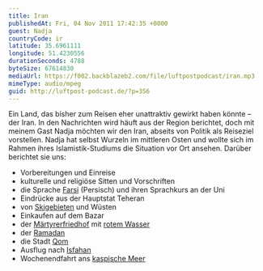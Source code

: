 ```yaml
---
title: Iran
publishedAt: Fri, 04 Nov 2011 17:42:35 +0000
guest: Nadja
countryCode: ir
latitude: 35.6961111
longitude: 51.4230556
durationSeconds: 4788
byteSize: 67614830
mediaUrl: https://f002.backblazeb2.com/file/luftpostpodcast/iran.mp3
mimeType: audio/mpeg
guid: http://luftpost-podcast.de/?p=356
---
```


Ein Land, das bisher zum Reisen eher unattraktiv gewirkt haben könnte – der Iran. In den Nachrichten wird häuft aus der Region berichtet, doch mit meinem Gast Nadja möchten wir den Iran, abseits von Politik als Reiseziel vorstellen. Nadja hat selbst Wurzeln im mittleren Osten und wollte sich im Rahmen ihres Islamistik-Studiums die Situation vor Ort ansehen. Darüber berichtet sie uns:

- Vorbereitungen und Einreise
- kulturelle und religiöse Sitten und Vorschriften
- die Sprache [Farsi](http://de.wikipedia.org/wiki/Persische%5FSprache) (Persisch) und ihren Sprachkurs an der Uni
- Eindrücke aus der Hauptstat Teheran
- von [Skigebieten](http://www.iranski.com/resorts/) und Wüsten
- Einkaufen auf dem Bazar
- der [Märtyrerfriedhof](http://de.wikipedia.org/wiki/Behesht-e%5FZahra) mit [rotem Wasser](http://images.lightstalkers.org/images/870090/14%5FIran-Iraq%5Fwar%5F140.jpg)
- der [Ramadan](http://al-sakina.de/inhalt/bibliothek/fasten/fasten.html)
- die Stadt [Qom](http://de.wikipedia.org/wiki/Qom)
- Ausflug nach [Isfahan](http://de.wikipedia.org/wiki/Isfahan)
- Wochenendfahrt ans [kaspische Meer](http://de.wikipedia.org/wiki/Kaspisches%5FMeer)
